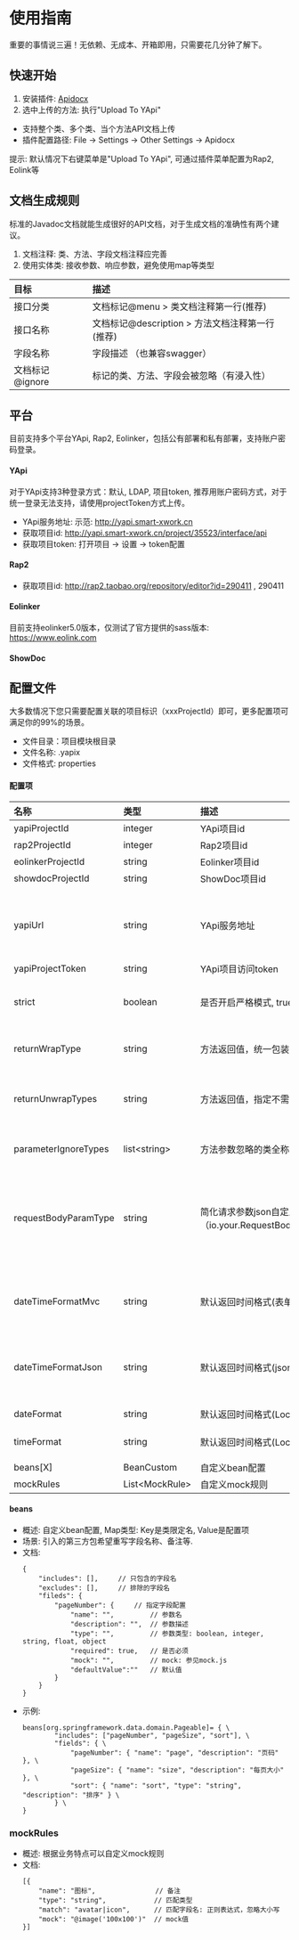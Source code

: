 # 使用指南
重要的事情说三遍！无依赖、无成本、开箱即用，只需要花几分钟了解下。

## 快速开始
1. 安装插件: [Apidocx](https://plugins.jetbrains.com/plugin/17425-yapi-x)
2. 选中上传的方法: 执行"Upload To YApi"

- 支持整个类、多个类、当个方法API文档上传
- 插件配置路径: File -> Settings -> Other Settings -> Apidocx

提示: 默认情况下右键菜单是"Upload To YApi", 可通过插件菜单配置为Rap2, Eolink等

## 文档生成规则
标准的Javadoc文档就能生成很好的API文档，对于生成文档的准确性有两个建议。
1. 文档注释: 类、方法、字段文档注释应完善
2. 使用实体类: 接收参数、响应参数，避免使用map等类型

| 目标 | 描述 |
| :---  | :--- |
| 接口分类 |  文档标记@menu > 类文档注释第一行(推荐)|
| 接口名称 |  文档标记@description > 方法文档注释第一行(推荐) |
| 字段名称 | 字段描述 （也兼容swagger） |
| 文档标记 @ignore | 标记的类、方法、字段会被忽略（有浸入性） |

## 平台
目前支持多个平台YApi, Rap2, Eolinker，包括公有部署和私有部署，支持账户密码登录。

#### YApi
对于YApi支持3种登录方式：默认, LDAP, 项目token, 推荐用账户密码方式，对于统一登录无法支持，请使用projectToken方式上传。
- YApi服务地址: 示范: http://yapi.smart-xwork.cn
- 获取项目id: http://yapi.smart-xwork.cn/project/35523/interface/api
- 获取项目token: 打开项目 -> 设置 -> token配置

#### Rap2
- 获取项目id: http://rap2.taobao.org/repository/editor?id=290411 , 290411

#### Eolinker
目前支持eolinker5.0版本，仅测试了官方提供的sass版本: https://www.eolink.com

#### ShowDoc

## 配置文件
大多数情况下您只需要配置关联的项目标识（xxxProjectId）即可，更多配置项可满足你的99%的场景。

- 文件目录：项目模块根目录
- 文件名称: .yapix
- 文件格式: properties
#### 配置项
| 名称                   | 类型 | 描述                        | 备注                                        |
|:---------------------| :--- |:--------------------------|:------------------------------------------|
| yapiProjectId        | integer | YApi项目id                  |
| rap2ProjectId        | integer | Rap2项目id                  |
| eolinkerProjectId    | string | Eolinker项目id              |
| showdocProjectId     | string | ShowDoc项目id               |
|                      | |                           |
| yapiUrl              | string | YApi服务地址                  | 场景：插件无法支持YApi统一登录方式，此时可使用项目token方式        |
| yapiProjectToken     | string | YApi项目访问token             |
|                      | |                           |
| strict               | boolean | 是否开启严格模式, true(默认), false | 严格模式下不会解析无分类、无接口名的                        |
|                      | |                           |
| returnWrapType       | string | 方法返回值，统一包装类限定名            | 场景: spring统一配置了返回包装类                      |
| returnUnwrapTypes    | string | 方法返回值，指定不需要包装的类           | 场景: 某些类不需要spring统一包装, 多个用英文逗号分割           |
| parameterIgnoreTypes | list&lt;string> | 方法参数忽略的类全称                | 场景: 某些方法参数不是由浏览器客户端上传到                    |
| requestBodyParamType | string | 简化请求参数json自定义注解（io.your.RequestBodyParam#value）                | 场景: 自定义注解，实现简单json请求参数避免使用@RequestBody需要包装一个实体                    |
|                      | |                           |
| dateTimeFormatMvc    | string | 默认返回时间格式(表单)              | 默认格式: yyyy-MM-dd HH:mm:ss, 时间轴配置: integer |
| dateTimeFormatJson   | string | 默认返回时间格式(json)            | 默认格式: yyyy-MM-dd HH:mm:ss, 时间轴配置: integer |
| dateFormat           | string | 默认返回时间格式(LocalDate)       | 默认格式: yyyy-MM-dd                          |
| timeFormat           | string | 默认返回时间格式(LocalTime)       | 默认格式: HH:mm:ss                            |
|                      | |                           |
| beans[X]             | BeanCustom | 自定义bean配置                 |
| mockRules            | List&lt;MockRule> | 自定义mock规则                 |

#### beans
- 概述: 自定义bean配置, Map类型: Key是类限定名, Value是配置项
- 场景: 引入的第三方包希望重写字段名称、备注等.
- 文档:
    ```
    {
    	"includes": [],		// 只包含的字段名
    	"excludes": [],		// 排除的字段名
    	"fileds": {
    		"pageNumber": { 	// 指定字段配置
    			"name": "",			// 参数名
    			"description": "",	// 参数描述
    			"type": "",			// 参数类型: boolean, integer, string, float, object
    			"required": true, 	// 是否必须
    			"mock": "", 		// mock: 参见mock.js
    			"defaultValue":"" 	// 默认值
    		}
    	}
    }
    ```
- 示例:
    ```properties
    beans[org.springframework.data.domain.Pageable]= { \
            "includes": ["pageNumber", "pageSize", "sort"], \
            "fields": { \
                "pageNumber": { "name": "page", "description": "页码" }, \
                "pageSize": { "name": "size", "description": "每页大小" }, \
                "sort": { "name": "sort", "type": "string", "description": "排序" } \
            } \
    }
    ```
### mockRules
- 概述: 根据业务特点可以自定义mock规则
- 文档:
    ```
    [{
    	"name": "图标",               // 备注
    	"type": "string",            // 匹配类型
    	"match": "avatar|icon",      // 匹配字段名: 正则表达式，忽略大小写
    	"mock": "@image('100x100')"  // mock值
    }]
    ```
